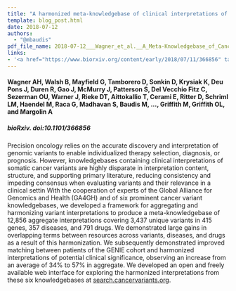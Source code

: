 ```yaml
---
title: "A harmonized meta-knowledgebase of clinical interpretations of cancer genomic variants"
template: blog_post.html 
date: 2018-07-12
authors:
  - "@mbaudis"
pdf_file_name: 2018-07-12___Wagner_et_al.__A_Meta-Knowledgebase_of_Cancer_Variants__biorXiv.pdf
links: 
- '<a href="https://www.biorxiv.org/content/early/2018/07/11/366856" target="_blank">[biorXiv]</a>'  # use this for a quoted, complete HTML link with label 
---
```


#### Wagner AH, Walsh B, Mayfield G, Tamborero D, Sonkin D, Krysiak K, Deu Pons J, Duren R, Gao J, McMurry J, Patterson S, Del Vecchio Fitz C, Sezerman OU, Warner J, Rieke DT, Aittokallio T, Cerami E, Ritter D, Schriml LM, Haendel M, Raca G, Madhavan S, Baudis M, ..., Griffith M, Griffith OL, and Margolin A
##### bioRxiv. doi:10.1101/366856

Precision oncology relies on the accurate discovery and interpretation of genomic variants to enable individualized therapy selection, diagnosis, or prognosis. However, knowledgebases containing clinical interpretations of somatic cancer variants are highly disparate in interpretation content, structure, and supporting primary literature, reducing consistency and impeding consensus when evaluating variants and their relevance in a clinical settin<!--more--> With the cooperation of experts of the Global Alliance for Genomics and Health (GA4GH) and of six prominent cancer variant knowledgebases, we developed a framework for aggregating and harmonizing variant interpretations to produce a meta-knowledgebase of 12,856 aggregate interpretations covering 3,437 unique variants in 415 genes, 357 diseases, and 791 drugs. We demonstrated large gains in overlapping terms between resources across variants, diseases, and drugs as a result of this harmonization. We subsequently demonstrated improved matching between patients of the GENIE cohort and harmonized interpretations of potential clinical significance, observing an increase from an average of 34% to 57% in aggregate. We developed an open and freely available web interface for exploring the harmonized interpretations from these six knowledgebases at [search.cancervariants.org](http://search.cancervariants.org).


